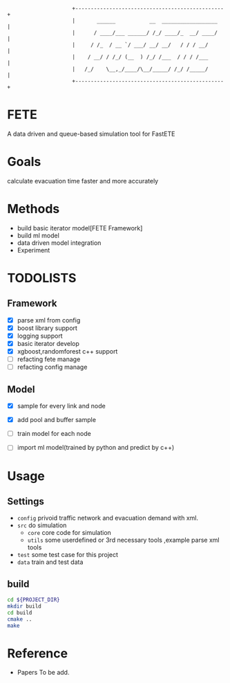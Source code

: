                          +------------------------------------------------+
                         |       ______           __  __________________  |
                         |      / ____/___ ______/ /_/ ____/_  __/ ____/  |
                         |     / /_  / __ `/ ___/ __/ __/   / / / __/     |
                         |    / __/ / /_/ (__  ) /_/ /___  / / / /___     |
                         |   /_/    \__,_/____/\__/_____/ /_/ /_____/     |
                         +------------------------------------------------+

# FETE
A data driven and  queue-based simulation tool for FastETE 

# Goals
calculate evacuation time faster and  more accurately

# Methods
-  build basic iterator model[FETE Framework]
-  build ml model
-  data driven model integration
-  Experiment

# TODOLISTS
## Framework
- [x] parse xml from config
- [x] boost library support
- [x] logging support
- [x] basic iterator develop
- [x] xgboost,randomforest c++ support
- [ ] refacting fete manage
- [ ] refacting config manage 

## Model
- [x] sample for every link and node
- [x] add pool and buffer sample
- [ ] train model for each node
- [ ] import ml model(trained by python and predict by c++)


# Usage
## Settings
- `config` privoid traffic network and evacuation demand with xml.
- `src` do simulation
    - `core` core code for simulation
    - `utils` some userdefined or 3rd necessary tools ,example parse xml tools
- `test` some test case for this project
- `data` train and test data

## build
```bash
cd ${PROJECT_DIR}
mkdir build
cd build
cmake ..
make
```

# Reference
- Papers To be add.
